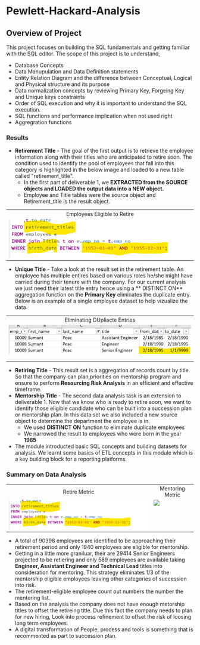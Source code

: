 # Pewlett-Hackard-Analysis
## Overview of Project
This project focuses on building the SQL fundamentals and getting familiar with the SQL editor. The scope of this project is to understand,
* Database Concepts
* Data Manupulation and Data Definition statements
* Entity Relation Diagram and the difference between Conceptual, Logical and Physical structure and its purpose
* Data normalization concepts by reviewing Primary Key, Forgeing Key and Unique keys constraints
* Order of SQL execution and why it is important to understand the SQL execution.
* SQL functions and performance implication when not used right
* Aggregration functions
      
### Results
* **Retirement Title**  - The goal of the first output is to retrieve the employee information along with their titles who are anticipated to retire soon. The condition used to identify the pool of employees that fall into this category is highlighted in the below image and loaded to a new table called "retirement_title". 
  * In the first part of deliverable 1, we **EXTRACTED from the SOURCE objects and LOADED the output data into a NEW object.**
  * Employee and Title tables were the source object and Retirement_title is the result object.
 
 <table>
 <tr>   
    <td align="center"> Employees Eligible to Retire  </td>
  </tr> 
  <tr>   
    <td valign="top"> <img src="/Analysis_Project_folder/Pewlette-Hackard-Analysis-Folder/RetirementTitle.png" width="500" /> </td>
   </tr>     
</Table>  
  
  
* **Unique Title** - Take a look at the result set in  the retirement table. An employee has multiple entires based on various roles he/she might have carried during their tenure with the company. For our current analysis we just need their latest title entry hence using a ** DISTINCT ON** aggregation function on the **Primary Key** eliminates the duplicate entry. Below is an example of a single employee dataset to help vizualize the data. 

<table>
 <tr>   
    <td align="center"> Eliminating DUpliacte Entries  </td>
  </tr> 
  <tr>   
    <td valign="top"> <img src="/Analysis_Project_folder/Pewlette-Hackard-Analysis-Folder/DataCleanup.png" width="500" /> </td>
   </tr>     
</Table> 



* **Retiring Title** - This result set is a aggregation of records count by title. So that the company can plan,priorities on mentorship program and ensure to perform **Resourcing Risk Analysis** in an efficient and effective timeframe.  
* **Mentorship Title** - The second data analysis task is an extension to deliverable 1. Now that we know who is ready to retire soon, we want to identify those eligible candidate who can be built into a succession plan or mentorship plan. In this data set we also included a new source object to determine the department the employee is in. 
  * We used **DISTINCT ON** function to eliminate duplicate employees
  * We narrowed the result to employees who were born in the year **1965**
 * The module introducted basic SQL concepts and building datasets for analysis. We learnt some basics of ETL concepts in this module which is a key building block for a reporting platforms.  
  
  
### Summary on Data Analysis

<table>
 <tr>   
    <td align="center"> Retire Metric  </td>
    <td align="center"> Mentoring Metric </td>  
  </tr> 
  <tr>   
    <td valign="top"> <img src="/Analysis_Project_folder/Pewlette-Hackard-Analysis-Folder/RetirementTitle.png" width="500" /> </td>
    <td valign="top"> <img src="/Analysis_Project_folder/Pewlette-Hackard-Analysis-Folder/MentoringTitle.png" width="500" /> </td>
   </tr>     
</Table> 

* A total of 90398 employees are identified to be approaching their retirement period and only 1940 employees are eligible for mentorship.
* Getting in a little more graniluar, their are 29414 Senior Engineers projected to be retiering and only 589 employees are available taking **Engineer, Assistant Engineer and Technical Lead** titles into consideration for mentoring. This strategy eliminates 1/3 of the mentorship eligible employees leaving other categories of succession into risk.
* The retirement-eligible employee count out numbers the number the mentoring list. 
* Based on the analysis the company does not have enough metorship titles to offset the retireing title. Due this fact the company needs to plan for new hiring, Look into process refinement to offset the risk of loosing long term employees.
* A digital transformation of People, process and tools is something that is recommented as part to succession plan.
